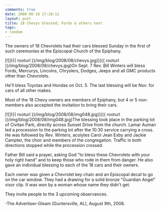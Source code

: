 ```yaml
---
comments: true
date: 2008-08-18 17:20:11
layout: post
title: 18 Chevys blessed; Fords & others next
tags:
- random
---
```


The owners of 18 Chevrolets had their cars blessed Sunday in the first of such ceremonies at the Episcopal Church of the Epiphany.

[![]({{ rooturl }}/img/blog/2008/08/chevys.jpg)]({{ rooturl }}/img/blog/2008/08/chevys.jpg)On Sept. 7 Rev. Bill Winters will bless Fords, Mercurys, Lincolns, Chryslers, Dodges, Jeeps and all GMC products other than Chevrolets.<!-- more -->

He'll bless Toyotas and Hondas on Oct. 5. The last blessing will be Nov. for cars of all other makes.

Most of the 18 Chevy owners are members of Epiphany, but 4 or 5 non-members also accepted the invitation to bring their cars.

[![]({{ rooturl }}/img/blog/2008/08/img048.jpg)]({{ rooturl }}/img/blog/2008/08/img048.jpg)The blessing took place in the parking lot of Civitan Park, directly across Sunset Drive from the church. Lamar Auman led a procession to the parking lot after the 10:30 service carrying a cross. He was followed by Rev. Winters, acolytes Carol Jean Exby and Jackie Campter, the choir and members of the congregation. Traffic in both directions stopped while the procession crossed.

Father Bill said a prayer, asking God "to bless these Chevrolets with your holy right hand" and to keep those who rode in them from danger. He also gave an individual blessing to each of the 18 cars and their owners.

Each owner was given a Chevrolet key chain and an Episcopal decal to go on the car window. They had a drawing for a solid bronze "Guardian Angel" visor clip. It was won by a woman whose name they didn't get.

They invite people to the 3 upcoming observances.

-The Advertiser-Gleam (Guntersville, AL), August 9th, 2008.
